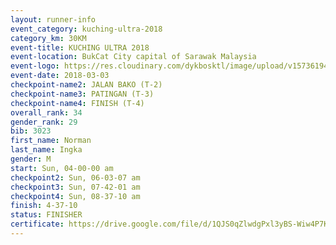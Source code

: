 ```yaml
--- 
layout: runner-info 
event_category: kuching-ultra-2018 
category_km: 30KM 
event-title: KUCHING ULTRA 2018 
event-location: BukCat City capital of Sarawak Malaysia 
event-logo: https://res.cloudinary.com/dykbosktl/image/upload/v1573619473/Logo/kuching-ultra-2018-logo_tlpvm5.png 
event-date: 2018-03-03 
checkpoint-name2: JALAN BAKO (T-2) 
checkpoint-name3: PATINGAN (T-3) 
checkpoint-name4: FINISH (T-4) 
overall_rank: 34
gender_rank: 29
bib: 3023
first_name: Norman
last_name: Ingka
gender: M
start: Sun, 04-00-00 am
checkpoint2: Sun, 06-03-07 am
checkpoint3: Sun, 07-42-01 am
checkpoint4: Sun, 08-37-10 am
finish: 4-37-10
status: FINISHER
certificate: https://drive.google.com/file/d/1QJS0qZlwdgPxl3yBS-Wiw4P7KN4eUY/view?usp=sharing","CERTIFICATE")
--- 
```

